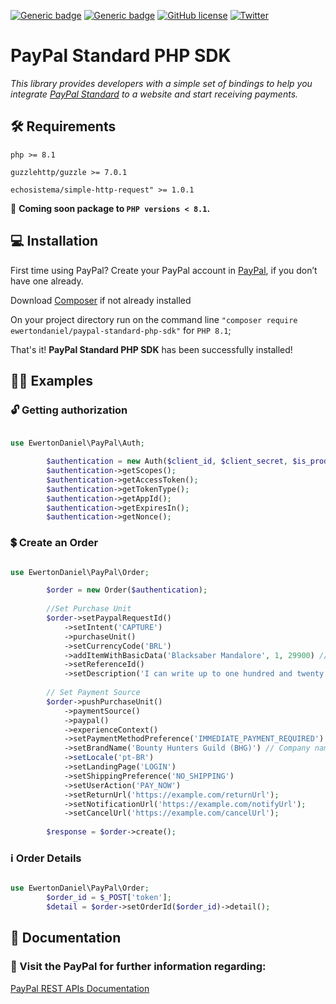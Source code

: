 [![Generic badge](https://img.shields.io/github/last-commit/ewertondaniel/paypal-standard-php-sdk)](https://github.com/EwertonDaniel/paypal-standard-php-sdk.git)
[![Generic badge](https://img.shields.io/badge/stable-v1.0.1-blue.svg)](https://github.com/EwertonDaniel/paypal-standard-php-sdk)
[![GitHub license](https://img.shields.io/github/license/ewertondaniel/paypal-standard-php-sdk)](https://github.com/Naereen/StrapDown.js/blob/master/LICENSE)
[![Twitter](https://img.shields.io/twitter/follow/dsrewerton?style=social)](https://twitter.com/dsrewerton)

# PayPal Standard PHP SDK

_This library provides developers with a simple set of bindings to help you
integrate [PayPal Standard](https://developer.paypal.com/home) to a website
and start receiving payments._

## 🛠 Requirements

`php >= 8.1`

`guzzlehttp/guzzle >= 7.0.1`

`echosistema/simple-http-request" >= 1.0.1`

📢 **Coming soon package to `PHP versions < 8.1`.**

## 💻 Installation

First time using PayPal? Create your PayPal account
in [PayPal](https://www.paypal.com/br/webapps/mpp/account-selection), if you don’t have one already.

Download [Composer](https://getcomposer.org/) if not already installed

On your project directory run on the command line `"composer require ewertondaniel/paypal-standard-php-sdk"`
for `PHP 8.1`;

That's it! **PayPal Standard PHP SDK** has been successfully installed!

## 🧑‍💻 Examples

### 🔓 Getting authorization

```php

use EwertonDaniel\PayPal\Auth;

        $authentication = new Auth($client_id, $client_secret, $is_production);
        $authentication->getScopes();
        $authentication->getAccessToken();
        $authentication->getTokenType();
        $authentication->getAppId();
        $authentication->getExpiresIn();
        $authentication->getNonce();

```

### 💲 Create an Order

```php

use EwertonDaniel\PayPal\Order;

        $order = new Order($authentication);
        
        //Set Purchase Unit
        $order->setPaypalRequestId()
            ->setIntent('CAPTURE')
            ->purchaseUnit()
            ->setCurrencyCode('BRL')
            ->addItemWithBasicData('Blacksaber Mandalore', 1, 29900) // string $name, int $quantity, int $value
            ->setReferenceId()
            ->setDescription('I can write up to one hundred and twenty seven characters as a testDescription description...');
            
        // Set Payment Source    
        $order->pushPurchaseUnit()
            ->paymentSource()
            ->paypal()
            ->experienceContext()
            ->setPaymentMethodPreference('IMMEDIATE_PAYMENT_REQUIRED')
            ->setBrandName('Bounty Hunters Guild (BHG)') // Company name
            ->setLocale('pt-BR')
            ->setLandingPage('LOGIN')
            ->setShippingPreference('NO_SHIPPING')
            ->setUserAction('PAY_NOW')
            ->setReturnUrl('https://example.com/returnUrl');
            ->setNotificationUrl('https://example.com/notifyUrl');
            ->setCancelUrl('https://example.com/cancelUrl');
            
        $response = $order->create();

```

### ℹ Order Details

```php

use EwertonDaniel\PayPal\Order;
        $order_id = $_POST['token'];
        $detail = $order->setOrderId($order_id)->detail();

```

## 📖 Documentation

### 🔗 Visit the PayPal for further information regarding:

[PayPal REST APIs Documentation](https://developer.paypal.com/api/rest/)
